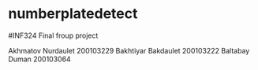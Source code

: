 # numberplatedetect
#INF324 Final froup project

Akhmatov Nurdaulet 200103229
Bakhtiyar Bakdaulet 200103222
Baltabay Duman 200103064
